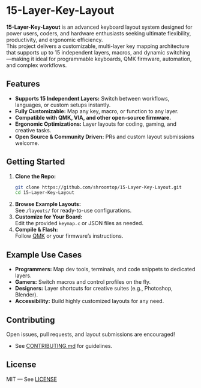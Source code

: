 # 15-Layer-Key-Layout

**15-Layer-Key-Layout** is an advanced keyboard layout system designed for power users, coders, and hardware enthusiasts seeking ultimate flexibility, productivity, and ergonomic efficiency.  
This project delivers a customizable, multi-layer key mapping architecture that supports up to 15 independent layers, macros, and dynamic switching—making it ideal for programmable keyboards, QMK firmware, automation, and complex workflows.

## Features

- **Supports 15 Independent Layers:** Switch between workflows, languages, or custom setups instantly.
- **Fully Customizable:** Map any key, macro, or function to any layer.
- **Compatible with QMK, VIA, and other open-source firmware.**
- **Ergonomic Optimizations:** Layer layouts for coding, gaming, and creative tasks.
- **Open Source & Community Driven:** PRs and custom layout submissions welcome.

## Getting Started

1. **Clone the Repo:**
   ```sh
   git clone https://github.com/shroomtop/15-Layer-Key-Layout.git
   cd 15-Layer-Key-Layout
   ```
2. **Browse Example Layouts:**  
   See `/layouts/` for ready-to-use configurations.
3. **Customize for Your Board:**  
   Edit the provided `keymap.c` or JSON files as needed.
4. **Compile & Flash:**  
   Follow [QMK](https://docs.qmk.fm/#/newbs) or your firmware’s instructions.

## Example Use Cases

- **Programmers:** Map dev tools, terminals, and code snippets to dedicated layers.
- **Gamers:** Switch macros and control profiles on the fly.
- **Designers:** Layer shortcuts for creative suites (e.g., Photoshop, Blender).
- **Accessibility:** Build highly customized layouts for any need.

## Contributing

Open issues, pull requests, and layout submissions are encouraged!
- See [CONTRIBUTING.md](CONTRIBUTING.md) for guidelines.

## License

MIT — See [LICENSE](LICENSE)
